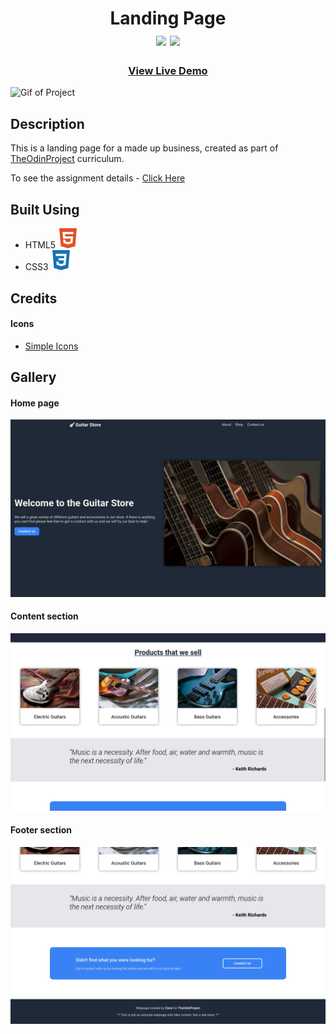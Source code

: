 <div  align=center>
	<h1>Landing Page
	<br>
		<img src="https://img.shields.io/static/v1?label=&message=HTML&color=E34F26&style=for-the-badge&logo=HTML5&logoColor=white&logoWidth=&labelColor=&link=">
		<img src="https://img.shields.io/static/v1?label=&message=CSS&color=1572B6&style=for-the-badge&logo=CSS3&logoColor=white&logoWidth=&labelColor=&link=">
		<br>
	</h1>
	<h3><b><a href="https://clarasmyth.github.io/landing-page/">View Live Demo</a></b></h3>
</div>

![Gif of Project](./readme-assets/Landing-Page.gif)

## Description

This is a landing page for a made up business, created as part of [TheOdinProject](https://www.theodinproject.com) curriculum.

To see the assignment details - [Click Here](https://www.theodinproject.com/lessons/foundations-landing-page)

## Built Using

-   HTML5 <img src="./readme-assets/html5.svg">
-   CSS3 <img src="./readme-assets/css3.svg">

## Credits

#### Icons

-   [Simple Icons](https://simpleicons.org/)

## Gallery

#### Home page

![Image of Project](./readme-assets/homepage.png)

#### Content section

![Image of Project](./readme-assets/content.png)

#### Footer section

![Image of Project](./readme-assets/footer.png)
